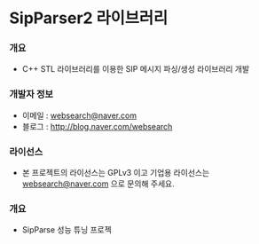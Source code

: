 ﻿# SipParser2 라이브러리

### 개요

* C++ STL 라이브러리를 이용한 SIP 메시지 파싱/생성 라이브러리 개발

### 개발자 정보

* 이메일 : websearch@naver.com
* 블로그 : http://blog.naver.com/websearch

### 라이선스

* 본 프로젝트의 라이선스는 GPLv3 이고 기업용 라이선스는 websearch@naver.com 으로 문의해 주세요.

### 개요

* SipParse 성능 튜닝 프로젝
